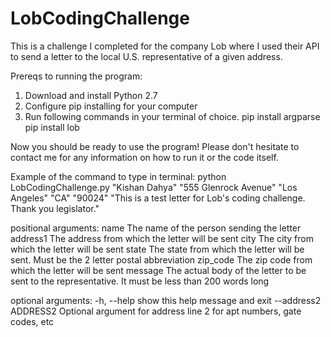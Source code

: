# LobCodingChallenge
This is a challenge I completed for the company Lob where I used their API to send a letter to the local U.S. representative of a given address. 

Prereqs to running the program:
1. Download and install Python 2.7
2. Configure pip installing for your computer
3. Run following commands in your terminal of choice. 
pip install argparse
pip install lob

Now you should be ready to use the program! Please don't hesitate to contact me for any information on how to run it or the code itself.

Example of the command to type in terminal:
python LobCodingChallenge.py "Kishan Dahya" "555 Glenrock Avenue" "Los Angeles" "CA" "90024" "This is a test letter for Lob's coding challenge. Thank you legislator."

positional arguments:
  name                 The name of the person sending the letter
  address1             The address from which the letter will be sent
  city                 The city from which the letter will be sent
  state                The state from which the letter will be sent. Must be the 2 letter postal abbreviation
  zip_code             The zip code from which the letter will be sent
  message              The actual body of the letter to be sent to the
                       representative. It must be less than 200 words long

optional arguments:
  -h, --help           show this help message and exit
  --address2 ADDRESS2  Optional argument for address line 2 for apt numbers,
                       gate codes, etc

